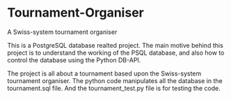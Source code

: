 # Tournament-Organiser
A Swiss-system tournament organiser

This is a PostgreSQL database realted project. The main motive behind this project is to understand the working of the PSQL database, and also how to
control the database using the Python DB-API.

The project is all about a tournament based upon the Swiss-system tournament organiser. The python code manipulates all the database in the tournament.sql file.
And the tournament_test.py file is for testing the code.
